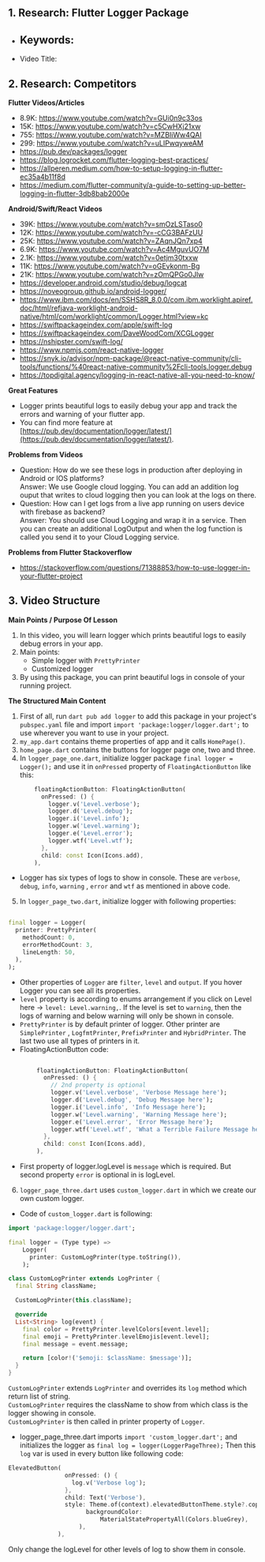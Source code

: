 ## 1. Research: Flutter Logger Package

- Keywords:
  - 
- Video Title:

## 2. Research: Competitors

**Flutter Videos/Articles**

- 8.9K: https://www.youtube.com/watch?v=GUi0n9c33os
- 15K: https://www.youtube.com/watch?v=c5CwHXj21xw
- 755: https://www.youtube.com/watch?v=MZBIiWw4QAI
- 299: https://www.youtube.com/watch?v=uLIPwqyweAM
- https://pub.dev/packages/logger
- https://blog.logrocket.com/flutter-logging-best-practices/
- https://allperen.medium.com/how-to-setup-logging-in-flutter-ec35a4b11f8d
- https://medium.com/flutter-community/a-guide-to-setting-up-better-logging-in-flutter-3db8bab2000e

**Android/Swift/React Videos**

- 39K: https://www.youtube.com/watch?v=smOzLSTaso0
- 12K: https://www.youtube.com/watch?v=-cCG3BAFzUU
- 25K: https://www.youtube.com/watch?v=ZAqnJQn7xp4
- 6.9K: https://www.youtube.com/watch?v=Ac4MguvUO7M
- 2.1K: https://www.youtube.com/watch?v=0etjm30txxw
- 11K: https://www.youtube.com/watch?v=oGEvkonm-Bg
- 21K: https://www.youtube.com/watch?v=zOmQPGo0Jlw
- https://developer.android.com/studio/debug/logcat
- https://noveogroup.github.io/android-logger/
- https://www.ibm.com/docs/en/SSHS8R_8.0.0/com.ibm.worklight.apiref.doc/html/refjava-worklight-android-native/html/com/worklight/common/Logger.html?view=kc
- https://swiftpackageindex.com/apple/swift-log
- https://swiftpackageindex.com/DaveWoodCom/XCGLogger
- https://nshipster.com/swift-log/
- https://www.npmjs.com/react-native-logger
- https://snyk.io/advisor/npm-package/@react-native-community/cli-tools/functions/%40react-native-community%2Fcli-tools.logger.debug
- https://topdigital.agency/logging-in-react-native-all-you-need-to-know/

**Great Features**

- Logger prints beautiful logs to easily debug your app and track the errors and warning of your
  flutter app.
- You can find more feature
  at [https://pub.dev/documentation/logger/latest/](https://pub.dev/documentation/logger/latest/).

**Problems from Videos**

- Question: How do we see these logs in production after deploying in Android or IOS platforms?
  <br/> Answer: We use Google cloud logging. You can add an addition log ouput that writes to cloud
  logging then you can look at the logs on there.
- Question: How can I get logs from a live app running on users device with firebase as backend?
  <br/>Answer: You should use Cloud Logging and wrap it in a service. Then you can create an
  additional LogOutput and when the log function is called you send it to your Cloud Logging
  service.

**Problems from Flutter Stackoverflow**

- https://stackoverflow.com/questions/71388853/how-to-use-logger-in-your-flutter-project

## 3. Video Structure

**Main Points / Purpose Of Lesson**

1. In this video, you will learn logger which prints beautiful logs to easily debug errors in your
   app.
2. Main points:
    - Simple logger with `PrettyPrinter`
    - Customized logger
3. By using this package, you can print beautiful logs in console of your running project.

**The Structured Main Content**

1. First of all, run `dart pub add logger` to add this package in your project's `pubspec.yaml`
   file and import `import 'package:logger/logger.dart';` to use wherever you want to use in your
   project.
2. `my_app.dart` contains theme properties of app and it calls `HomePage()`.
3. `home_page.dart` contains the buttons for logger page one, two and three.
4. In `logger_page_one.dart`, initialize logger package `final logger = Logger();` and use it
   in `onPressed` property of `FloatingActionButton` like this:
    ```dart 
        floatingActionButton: FloatingActionButton(
          onPressed: () {
            logger.v('Level.verbose');
            logger.d('Level.debug');
            logger.i('Level.info');
            logger.w('Level.warning');
            logger.e('Level.error');
            logger.wtf('Level.wtf');
          },
          child: const Icon(Icons.add),
        ),
    ```

- Logger has six types of logs to show in console. These are `verbose`, `debug`, `info`, `warning`
  , `error` and `wtf` as mentioned in above code.

5. In `logger_page_two.dart`, initialize logger with following properties:

```dart

final logger = Logger(
  printer: PrettyPrinter(
    methodCount: 0,
    errorMethodCount: 3,
    lineLength: 50,
  ),
);
```

- Other properties of `Logger` are `filter`, `level` and `output`. If you hover Logger you can
  see all its properties.
- `level` property is according to enums arrangement if you click on Level here
  -> `level: Level.warning,`. If the level is set to `warning`, then the logs of warning and below
  warning will only be shown in console.
- `PrettyPrinter` is by default printer of logger. Other printer are `SimplePrinter`
  , `LogfmtPrinter`, `PrefixPrinter` and `HybridPrinter`. The last two use all types of printers in
  it.
- FloatingActionButton code:

```dart 

        floatingActionButton: FloatingActionButton(
          onPressed: () {
            // 2nd property is optional
            logger.v('Level.verbose', 'Verbose Message here');
            logger.d('Level.debug', 'Debug Message here');
            logger.i('Level.info', 'Info Message here');
            logger.w('Level.warning', 'Warning Message here');
            logger.e('Level.error', 'Error Message here');
            logger.wtf('Level.wtf', 'What a Terrible Failure Message here');
          },
          child: const Icon(Icons.add),
        ),
```

- First property of logger.logLevel is `message` which is required. But second property `error` is
  optional in is logLevel.

6. `logger_page_three.dart` uses `custom_logger.dart` in which we create our own custom logger.

- Code of `custom_logger.dart` is following:

```dart
import 'package:logger/logger.dart';

final logger = (Type type) =>
    Logger(
      printer: CustomLogPrinter(type.toString()),
    );

class CustomLogPrinter extends LogPrinter {
  final String className;

  CustomLogPrinter(this.className);

  @override
  List<String> log(event) {
    final color = PrettyPrinter.levelColors[event.level];
    final emoji = PrettyPrinter.levelEmojis[event.level];
    final message = event.message;

    return [color!('$emoji: $className: $message')];
  }
}

```

`CustomLogPrinter` extends `LogPrinter` and overrides its `log` method which return list of string.
<br/> `CustomLogPrinter` requires the className to show from which class is the logger showing in
console.
<br/> `CustomLogPrinter` is then called in printer property of `Logger`.

- logger_page_three.dart imports `import 'custom_logger.dart';` and initializes the logger
  as `final log = logger(LoggerPageThree);` Then this `log` var is used in every button like
  following code:

```dart 
ElevatedButton(
                onPressed: () {
                  log.v('Verbose log');
                },
                child: Text('Verbose'),
                style: Theme.of(context).elevatedButtonTheme.style?.copyWith(
                      backgroundColor:
                          MaterialStatePropertyAll(Colors.blueGrey),
                    ),
              ),
```

Only change the logLevel for other levels of log to show them in console.